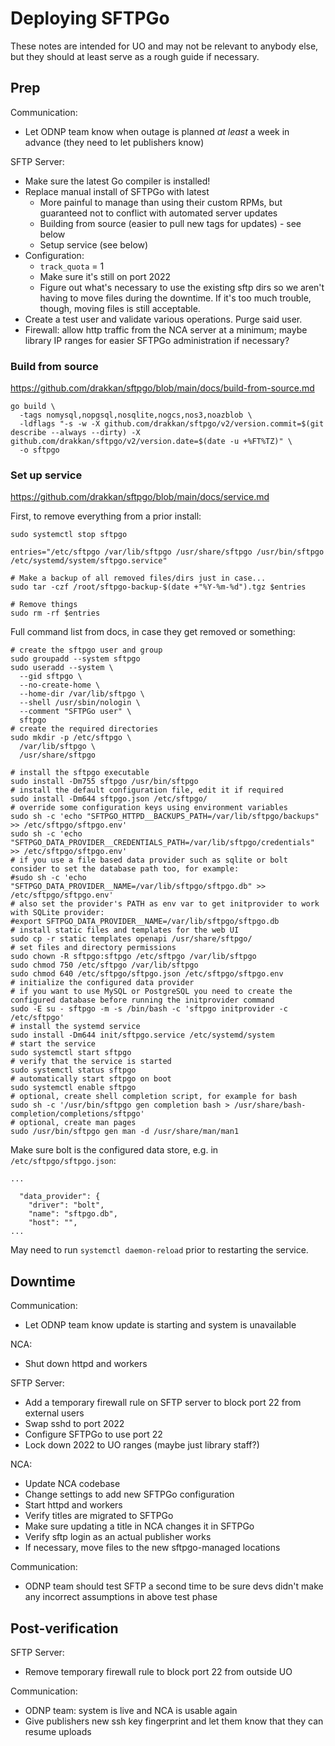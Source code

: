 # Deploying SFTPGo

These notes are intended for UO and may not be relevant to anybody else, but
they should at least serve as a rough guide if necessary.

## Prep

Communication:

- Let ODNP team know when outage is planned *at least* a week in advance (they
  need to let publishers know)

SFTP Server:

- Make sure the latest Go compiler is installed!
- Replace manual install of SFTPGo with latest
  - More painful to manage than using their custom RPMs, but guaranteed not to
    conflict with automated server updates
  - Building from source (easier to pull new tags for updates) - see below
  - Setup service (see below)
- Configuration:
  - `track_quota` = 1
  - Make sure it's still on port 2022
  - Figure out what's necessary to use the existing sftp dirs so we aren't
    having to move files during the downtime. If it's too much trouble, though,
    moving files is still acceptable.
- Create a test user and validate various operations. Purge said user.
- Firewall: allow http traffic from the NCA server at a minimum; maybe library
  IP ranges for easier SFTPGo administration if necessary?

### Build from source

https://github.com/drakkan/sftpgo/blob/main/docs/build-from-source.md

```
go build \
  -tags nomysql,nopgsql,nosqlite,nogcs,nos3,noazblob \
  -ldflags "-s -w -X github.com/drakkan/sftpgo/v2/version.commit=$(git describe --always --dirty) -X github.com/drakkan/sftpgo/v2/version.date=$(date -u +%FT%TZ)" \
  -o sftpgo
```

### Set up service

https://github.com/drakkan/sftpgo/blob/main/docs/service.md

First, to remove everything from a prior install:

```
sudo systemctl stop sftpgo

entries="/etc/sftpgo /var/lib/sftpgo /usr/share/sftpgo /usr/bin/sftpgo /etc/systemd/system/sftpgo.service"

# Make a backup of all removed files/dirs just in case...
sudo tar -czf /root/sftpgo-backup-$(date +"%Y-%m-%d").tgz $entries

# Remove things
sudo rm -rf $entries
```

Full command list from docs, in case they get removed or something:

```
# create the sftpgo user and group
sudo groupadd --system sftpgo
sudo useradd --system \
  --gid sftpgo \
  --no-create-home \
  --home-dir /var/lib/sftpgo \
  --shell /usr/sbin/nologin \
  --comment "SFTPGo user" \
  sftpgo
# create the required directories
sudo mkdir -p /etc/sftpgo \
  /var/lib/sftpgo \
  /usr/share/sftpgo

# install the sftpgo executable
sudo install -Dm755 sftpgo /usr/bin/sftpgo
# install the default configuration file, edit it if required
sudo install -Dm644 sftpgo.json /etc/sftpgo/
# override some configuration keys using environment variables
sudo sh -c 'echo "SFTPGO_HTTPD__BACKUPS_PATH=/var/lib/sftpgo/backups" >> /etc/sftpgo/sftpgo.env'
sudo sh -c 'echo "SFTPGO_DATA_PROVIDER__CREDENTIALS_PATH=/var/lib/sftpgo/credentials" >> /etc/sftpgo/sftpgo.env'
# if you use a file based data provider such as sqlite or bolt consider to set the database path too, for example:
#sudo sh -c 'echo "SFTPGO_DATA_PROVIDER__NAME=/var/lib/sftpgo/sftpgo.db" >> /etc/sftpgo/sftpgo.env'
# also set the provider's PATH as env var to get initprovider to work with SQLite provider:
#export SFTPGO_DATA_PROVIDER__NAME=/var/lib/sftpgo/sftpgo.db
# install static files and templates for the web UI
sudo cp -r static templates openapi /usr/share/sftpgo/
# set files and directory permissions
sudo chown -R sftpgo:sftpgo /etc/sftpgo /var/lib/sftpgo
sudo chmod 750 /etc/sftpgo /var/lib/sftpgo
sudo chmod 640 /etc/sftpgo/sftpgo.json /etc/sftpgo/sftpgo.env
# initialize the configured data provider
# if you want to use MySQL or PostgreSQL you need to create the configured database before running the initprovider command
sudo -E su - sftpgo -m -s /bin/bash -c 'sftpgo initprovider -c /etc/sftpgo'
# install the systemd service
sudo install -Dm644 init/sftpgo.service /etc/systemd/system
# start the service
sudo systemctl start sftpgo
# verify that the service is started
sudo systemctl status sftpgo
# automatically start sftpgo on boot
sudo systemctl enable sftpgo
# optional, create shell completion script, for example for bash
sudo sh -c '/usr/bin/sftpgo gen completion bash > /usr/share/bash-completion/completions/sftpgo'
# optional, create man pages
sudo /usr/bin/sftpgo gen man -d /usr/share/man/man1
```

Make sure bolt is the configured data store, e.g. in `/etc/sftpgo/sftpgo.json`:

```
...

  "data_provider": {
    "driver": "bolt",
    "name": "sftpgo.db",
    "host": "",
...

```

May need to run `systemctl daemon-reload` prior to restarting the service.

## Downtime

Communication:

- Let ODNP team know update is starting and system is unavailable

NCA:

- Shut down httpd and workers

SFTP Server:

- Add a temporary firewall rule on SFTP server to block port 22 from external users
- Swap sshd to port 2022
- Configure SFTPGo to use port 22
- Lock down 2022 to UO ranges (maybe just library staff?)

NCA:

- Update NCA codebase
- Change settings to add new SFTPGo configuration
- Start httpd and workers
- Verify titles are migrated to SFTPGo
- Make sure updating a title in NCA changes it in SFTPGo
- Verify sftp login as an actual publisher works
- If necessary, move files to the new sftpgo-managed locations

Communication:

- ODNP team should test SFTP a second time to be sure devs didn't make any
  incorrect assumptions in above test phase

## Post-verification

SFTP Server:

- Remove temporary firewall rule to block port 22 from outside UO

Communication:

- ODNP team: system is live and NCA is usable again
- Give publishers new ssh key fingerprint and let them know that they can
  resume uploads
